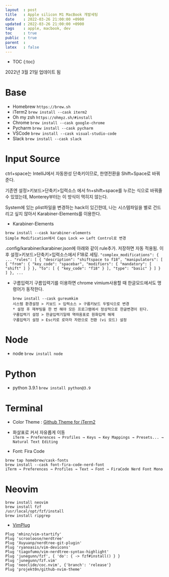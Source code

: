 ```yaml
---
layout  : post
title   : Apple silicon M1 MacBook 개발세팅
date    : 2022-03-26 21:00:00 +0900
updated : 2022-03-26 21:00:00 +0900
tags    : apple, macbook, dev
toc     : true
public  : true
parent  : 
latex   : false
---
```

* TOC
{:toc}

2022년 3월 21일 업데이트 됨

# Base
- Homebrew
``https://brew.sh``
- iTerm2
``brew install --cask iterm2``
- Oh my zsh
``https://ohmyz.sh/#install``
- Chrome
``brew install --cask google-chrome``
- Pycharm
``brew install --cask pycharm``
- VSCode
``brew install --cask visual-studio-code``
- Slack
``brew install --cask slack``

# Input Source
ctrl+space는 IntelliJ에서 자동완성 단축키이므로, 한영전환을 Shift+Space로 바꿔준다.

기존엔 설정>키보드>단축키>입력소스 에서 fn+shift+space를 누르는 식으로 바꿔줄 수 있었는데, Monterey부터는 이 방식이 먹히지 않는다. 

System에 있는 plist파일을 변경하는 hack이 있긴한데, 나는 시스템파일을 별로 건드리고 싶지 않아서 Karabiner-Elements를 이용한다.

- Karabiner-Elements
```
brew install --cask karabiner-elements
Simple Modification에서 Caps Lock => Left Control로 변경
```
.config/karabiner/karabiner.json에 아래와 같이 rule추가. 저장하면 자동 적용됨. 이후 설정>키보드>단축키>입력소스에서 F18로 세팅.
    ```
    "complex_modifications": {
                    ...
                    "rules": [
                        {
                            "description": "shiftspace to f18",
                            "manipulators": [
                                {
                                    "from": {
                                        "key_code": "spacebar",
                                        "modifiers": {
                                            "mandatory": [
                                                "shift"
                                            ]
                                        }
                                    },
                                    "to": [
                                        {
                                            "key_code": "f18"
                                        }
                                    ],
                                    "type": "basic"
                                }
                            ]
                        }
                    ]
                },
                ...
    ```

- 구름입력기
  구름입력기를 이용하면 chrome vimium사용할 때 한글모드에서도 명령어가 동작한다.

    ```
    brew install --cask gureumkim
    시스템 환경설정 > 키보드 > 입력소스 > 구름키보드 두벌식으로 변경
    * 설정 후 재부팅을 한 번 해야 모든 프로그램에서 정상적으로 한글변경이 된다.
    구름입력기 설정 > 한글입력기일때 역따옴표로 원화입력 해제
    구름입력기 설정 > Esc키로 로마자 자판으로 전환 (vi 모드) 설정
    ```

# Node
- node
``brew install node``

# Python
- python 3.9.1
``brew install python@3.9``

# Terminal
- Color Theme : [Github Theme for iTerm2](https://github.com/projekt0n/github-nvim-theme/tree/main/terminal/iterm)

- 화살표로 커서 자유롭게 이동    
``iTerm → Preferences → Profiles → Keys → Key Mappings → Presets... → Natural Text Editing``

- Font: Fira Code
```
brew tap homebrew/cask-fonts
brew install --cask font-fira-code-nerd-font
iTerm → Preferences → Profiles → Text → Font → FiraCode Nerd Font Mono
```

# Neovim
```
brew install neovim
brew install fzf
/usr/local/opt/fzf/install
brew install ripgrep
```
- [VimPlug](https://github.com/junegunn/vim-plug)
```
Plug 'mhinz/vim-startify'
Plug 'scrooloose/nerdtree'
Plug 'Xuyuanp/nerdtree-git-plugin'
Plug 'ryanoasis/vim-devicons'
Plug 'tiagofumo/vim-nerdtree-syntax-highlight'
Plug 'junegunn/fzf', { 'do': { -> fzf#install() } }
Plug 'junegunn/fzf.vim'
Plug 'neoclide/coc.nvim', {'branch': 'release'}
Plug 'projekt0n/github-nvim-theme'
```
